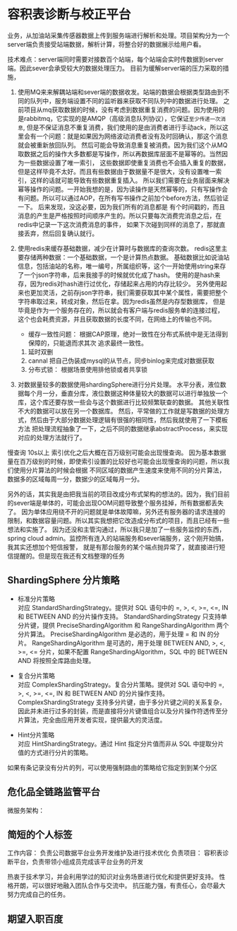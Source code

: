 # 容积表诊断与校正平台

业务，从加油站采集传感器数据上传到服务端进行解析和处理。项目架构分为一个server端负责接受站端数据，解析计算，将整合好的数据展示给用户看。

技术难点：server端同时需要对接数百个站端，每个站端会实时传数据到server端。因此sever会承受较大的数据处理压力。
目前为缓解server端的压力采取的措施，
1. 使用MQ来来解耦站端和sever端的数据收发。站端的数据会根据类型路由到不同的队列中，服务端设置不同的监听器来获取不同队列中的数据进行处理。
   之前项目从mq获取数据的时候，没有考虑到数据重复消费的问题。因为使用的是rabbitmq，它实现的是AMQP（高级消息队列协议），它保证`至少传递一次消息`,
   但是不保证消息不重复消费，我们使用的是由消费者进行手动ack，所以这里会有一个问题：就是如果因为网络波动消费者没有及时回确认，那这个消息就会被重新放回队列。
   然后可能会导致消息重复被消费。因为我们这个从MQ取数据之后的操作大多数都是写操作，所以再数据库层面不是幂等的。当然因为一些数据设置了唯一索引，
   这些数据即使重复消费也不会插入重复的数据，但是这样毕竟不太好。而且有些数据由于数据量不是很大，没有设置唯一索引，这样的话就可能导致有些数据重复插入。
   所以我们需要在业务层面来解决幂等操作的问题。一开始我想的是，因为读操作是天然幂等的，只有写操作会有问题。所以可以通过AOP，在所有写书操作之前加个before方法，然后验证一下。
   后来发现，没这必要，因为我们所有的消息都是 有个时间戳的，而且消息的产生是严格按照时间顺序产生的。所以只要每次消费完消息之后，在redis中记录一下这次消费消息的事件，
   如果下次碰到同样的消息了，那就直接丢弃，然后回复确认就行。
2. 使用redis来缓存基础数据，减少在计算时与数据库的查询次数。
   redis这里主要存储两种数据：一个基础数据，一个是计算热点数据。
   基础数据比如说油站信息，包括油站的名称，唯一编号，所属组织等，这个一开始使用string来存了一个json字符串，后来我接手的时候就优化成了hash。
   使用的是hash来存，因为redis对hash进行过优化，存储起来占用的内存比较少。
   另外使用起来也更加灵活，之前存json字符串，我们需要获取其中某个属性，需要把整个字符串取过来，转成对象，然后在拿。因为redis虽然是内存型数据库，
   但是毕竟是作为一个服务存在的，所以就会有客户端与redis服务单的连接过程，这个也会耗费资源，并且获取数据的长度不同，在网络上的传输也不同。
   - 缓存一致性问题： 根据CAP原理，绝对一致性在分布式系统中是无法得到保障的，只能退而求其次 追求最终一致性。 
   1. 延时双删
   2. cannal 把自己伪装成mysql的从节点，同步binlog来完成对数据获取
   3. 分布式锁： 根据场景使用排他锁或者共享锁

3. 对数据量较多的数据使用shardingSphere进行分片处理。
   水平分表，液位数据每个月一分，垂直分库，液位数据这种体量较大的数据可以进行单独放一个库，这个库还要存放一些会与这个数据进行比较频繁联查的数据。
   其他关联性不大的数据可以放在另一个数据库。
   然后，平常做的工作就是写数据的处理方式，然后由于大部分数据处理逻辑有很强的相同性，然后我就使用了一下模板方法
   把处理流程抽象了一下，之后不同的数据继承abstractProcess，来实现对应的处理方法就行了。
   
慢查询 10s以上 索引优化之后大概在百万级别可能会出现慢查询。 因为基本数据量在百万级别的时候，即使索引设置的比较好也可能会出现慢查询的问题，所以我们使用分片算法的时候会根据
不同区域的数据产生速度来使用不同的分片算法，数据多的区域每周一分，数据少的区域每月一分。

另外的话，其实我是由把我当前的项目改成分布式架构的想法的。因为，我们目前的sever端是单体的，可能会出现OOM问题导致整个服务挂掉，所有数据都丢失了。
因为单体应用绕不开的问题就是单体故障嘛，另外还有服务器的请求连接的限制，和数据容量问题。所以其实我想把它改造成分布式的项目，而且已经有一些想法和实施了。
因为还没和主管沟通过，所以我只是加了一些服务监控的东西，spring cloud admin。监控所有连入的站端服务和sever端服务，这个刚开始搞，我其实还想加个短信报警，
就是有那台服务的某个端点抛异常了，就直接进行短信提醒的。但是现在我还有文档整理的任务



## ShardingSphere 分片策略
- 标准分片策略  
对应 StandardShardingStrategy。提供对 SQL 语句中的 =, >, <, >=, <=, IN 和 BETWEEN AND 的分片操作支持。 StandardShardingStrategy 只支持单分片键，提供 PreciseShardingAlgorithm 和 RangeShardingAlgorithm 两个分片算法。 PreciseShardingAlgorithm 是必选的，用于处理 = 和 IN 的分片。 RangeShardingAlgorithm 是可选的，用于处理 BETWEEN AND, >, <, >=, <= 分片，如果不配置 RangeShardingAlgorithm，SQL 中的 BETWEEN AND 将按照全库路由处理。

- 复合分片策略  
对应 ComplexShardingStrategy。复合分片策略。提供对 SQL 语句中的 =, >, <, >=, <=, IN 和 BETWEEN AND 的分片操作支持。 ComplexShardingStrategy 支持多分片键，由于多分片键之间的关系复杂，因此并未进行过多的封装，而是直接将分片键值组合以及分片操作符透传至分片算法，完全由应用开发者实现，提供最大的灵活度。

- Hint分片策略  
对应 HintShardingStrategy。通过 Hint 指定分片值而非从 SQL 中提取分片值的方式进行分片的策略。

如果有条记录没有分片的列，可以使用强制路由的策略给它指定到到某个分区


## 危化品全链路监管平台

微服务架构：


## 简短的个人标签
工作内容： 负责公司数据平台业务开发维护及进行技术优化
负责项目： 容积表诊断平台，负责带领小组成员完成该平台业务的开发

热衷于技术学习，并会利用学过的知识对业务场景进行优化和提供更好支持。
性格开朗，可以很好地融入团队合作与交流中。
抗压能力强，有责任心，会尽最大努力完成自己的任务。

## 期望入职百度
